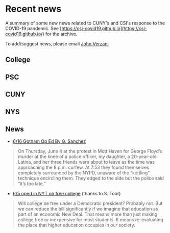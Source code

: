 
# Recent news

A summary of some new news related to CUNY's and CSI's response to the COVID-19 pandemic. See [https://csi-covid19.github.io](https://csi-covid19.github.io/) for the archive.

To add/suggest news, please email [John Verzani](mailto:jverzani@gmail.com)

## College


## PSC


## CUNY


## NYS


## News

* [6/16 Gotham Op Ed By G. Sanchez](https://www.gothamgazette.com/opinion/9497-having-a-child-arrested-peacefully-protesting-nypd)

> On Thursday, June 4 at the protest in Mott Haven for George Floyd’s murder at the knee of a police officer, my daughter, a 20-year-old Latina, and her three friends were about to leave as the time was approaching the 8 p.m. curfew. At 7:53 they found themselves completely surrounded by the NYPD, unaware of the “kettling” technique encircling them. They edged to the side but the police said “it’s too late.”

* [6/5 oped in NYT on free college](https://www.nytimes.com/2020/06/05/opinion/sunday/free-college-tuition-coronavirus.html) (thanks to S. Toor)

> Will college be free under a Democratic president? Probably not. But we can reduce the bill significantly if we imagine that education as part of an economic New Deal. That means more than just making college free or inexpensive for most students. It means re-evaluating the place that higher education occupies in our society.


